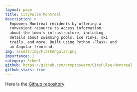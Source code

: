```yaml
---
layout: page
title: CityPulse Montreal
description: >
  Empowers Montreal residents by offering a
  convenient resource to access information
  about the town's infrastructure, including
  details about swimming pools, ice rinks, ski
  trails, and more. Built using Python -Flask- and
  an Angular frontend.
img: assets/img/FlaskAngular.png
importance: 1
category: School
github: https://github.com/cryptoswarm/CityPulse-Montreal
github_stars: true
---
```


Here is the <a href="https://github.com/cryptoswarm/CityPulse-Montreal">Github repository</a>

